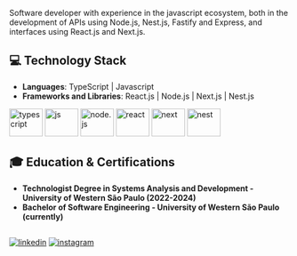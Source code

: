 Software developer with experience in the javascript ecosystem, both in the development of APIs using Node.js, Nest.js, Fastify and Express, and interfaces using React.js and Next.js.

## 💻 Technology Stack
- **Languages**: TypeScript | Javascript
- **Frameworks and Libraries**: React.js | Node.js | Next.js | Nest.js
<div>
  <img alt="typescript" height="50" width="60" src="https://cdn.jsdelivr.net/gh/devicons/devicon/icons/typescript/typescript-original.svg" />
  <img alt="js" height="50" width="60" src="https://cdn.jsdelivr.net/gh/devicons/devicon@latest/icons/javascript/javascript-original.svg" />
  <img alt="node.js" height="50" width="60" src="https://cdn.jsdelivr.net/gh/devicons/devicon@latest/icons/nodejs/nodejs-plain-wordmark.svg" />        
  <img alt="react" height="50" width="60" src="https://cdn.jsdelivr.net/gh/devicons/devicon@latest/icons/react/react-original-wordmark.svg" />
  <img alt="next" height="50" width="60" src="https://cdn.jsdelivr.net/gh/devicons/devicon@latest/icons/nextjs/nextjs-original.svg" />
  <img alt="nest" height="50" width="60" src="https://cdn.jsdelivr.net/gh/devicons/devicon@latest/icons/nestjs/nestjs-original.svg" />
</div>

## 🎓 Education & Certifications
- **Technologist Degree in Systems Analysis and Development - University of Western São Paulo (2022-2024)**
- **Bachelor of Software Engineering - University of Western São Paulo (currently)**

##
  <a href="https://www.linkedin.com/in/eduardo-rossetti/" target="_blank"><img alt="linkedin" src="https://img.shields.io/badge/LinkedIn-0077B5?style=for-the-badge&logo=linkedin&logoColor=white"></a>
  <a href="https://www.instagram.com/eduardorossetti.sm/" target="_blank"><img alt="instagram" src="https://img.shields.io/badge/Instagram-E4405F?style=for-the-badge&logo=instagram&logoColor=white"></a>

